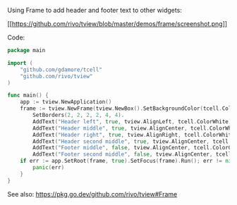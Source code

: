 Using Frame to add header and footer text to other widgets:

[[https://github.com/rivo/tview/blob/master/demos/frame/screenshot.png]]

Code:

```go
package main

import (
	"github.com/gdamore/tcell"
	"github.com/rivo/tview"
)

func main() {
	app := tview.NewApplication()
	frame := tview.NewFrame(tview.NewBox().SetBackgroundColor(tcell.ColorBlue)).
		SetBorders(2, 2, 2, 2, 4, 4).
		AddText("Header left", true, tview.AlignLeft, tcell.ColorWhite).
		AddText("Header middle", true, tview.AlignCenter, tcell.ColorWhite).
		AddText("Header right", true, tview.AlignRight, tcell.ColorWhite).
		AddText("Header second middle", true, tview.AlignCenter, tcell.ColorRed).
		AddText("Footer middle", false, tview.AlignCenter, tcell.ColorGreen).
		AddText("Footer second middle", false, tview.AlignCenter, tcell.ColorGreen)
	if err := app.SetRoot(frame, true).SetFocus(frame).Run(); err != nil {
		panic(err)
	}
}
```

See also: https://pkg.go.dev/github.com/rivo/tview#Frame